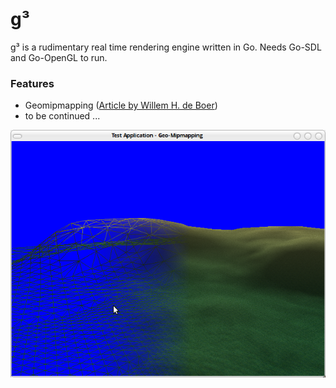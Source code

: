 g³
==

g³ is a rudimentary real time rendering engine written in Go.
Needs Go-SDL and Go-OpenGL to run.

### Features ###
 * Geomipmapping ([Article by Willem H. de Boer](http://www.flipcode.com/archives/article_geomipmaps.pdf))
 * to be continued ...


![geomipmapping](https://github.com/chsc/g3/raw/master/doc/geomipmapping.png)
